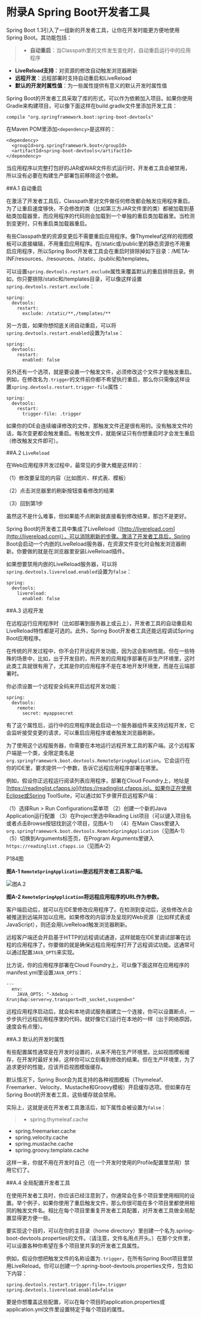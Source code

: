 # 附录A Spring Boot开发者工具

Spring Boot 1.3引入了一组新的开发者工具，让你在开发时能更方便地使用Spring Boot。其功能包括：

>- **自动重启**：当Classpath里的文件发生变化时，自动重启运行中的应用程序
* **LiveReload支持**：对资源的修改自动触发浏览器刷新
* **远程开发**：远程部署时支持自动重启和LiveReload
* **默认的开发时属性值**：为一些属性提供有意义的默认开发时属性值

Spring Boot的开发者工具采取了库的形式，可以作为依赖加入项目。如果你使用Gradle来构建项目，可以像下面这样在build.gradle文件里添加开发工具：

```
compile "org.springframework.boot:spring-boot-devtools"
```

在Maven POM里添加`<dependency>`是这样的：

```
<dependency>
  <groupId>org.springframework.boot</groupId>
  <artifactId>spring-boot-devtools</artifactId>
</dependency>
```

当应用程序以完整打包好的JAR或WAR文件形式运行时，开发者工具会被禁用，所以没有必要在构建生产部署包前移除这个依赖。

##A.1 自动重启

在激活了开发者工具后，Classpath里对文件做任何修改都会触发应用程序重启。为了让重启速度够快，不会修改的类（比如第三方JAR文件里的类）都被加载到基础类加载器里，而应用程序的代码则会加载到一个单独的重启类加载器里。当检测到变更时，只有重启类加载器重启。

有些Classpath里的资源变更后不需要重启应用程序。像Thymeleaf这样的视图模板可以直接编辑，不用重启应用程序。在/static或/public里的静态资源也不用重启应用程序，所以Spring Boot开发者工具会在重启时排除掉如下目录：/META-INF/resources、/resources、/static、/public和/templates。

可以设置`spring.devtools.restart.exclude`属性来覆盖默认的重启排除目录。例如，你只要排除/static和/templates目录，可以像这样设置`spring.devtools.restart.exclude`：

```
spring:
  devtools:
    restart:
      exclude: /static/**,/templates/**
```

另一方面，如果你想彻底关闭自动重启，可以将`spring.devtools.restart.enabled`设置为`false`：

```
spring:
  devtools:
    restart:
      enabled: false
```

另外还有一个选项，就是要设置一个触发文件，必须修改这个文件才能触发重启。例如，在修改名为`.trigger`的文件前你都不希望执行重启，那么你只需像这样设置`spring.devtools.restart.trigger-file`属性：

```
spring:
  devtools:
    restart:
      trigger-file: .trigger
```

如果你的IDE会连续编译修改的文件，那触发文件还是很有用的。没有触发文件的话，每次变更都会触发重启。有触发文件，就能保证只有你想重启时才会发生重启（修改触发文件即可）。

##A.2 `LiveReload`

在Web应用程序开发过程中，最常见的步骤大概是这样的：

（1）修改要呈现的内容（比如图片、样式表、模板）

（2）点击浏览器里的刷新按钮查看修改的结果

（3）回到第1步

虽然这不是什么难事，但如果能不点刷新就直接看到修改结果，那岂不是更好。

Spring Boot的开发者工具中集成了LiveReload（[http://livereload.com](http://livereload.com)），可以消除刷新的步骤。激活了开发者工具后，Spring Boot会启动一个内嵌的LiveReload服务器，在资源文件变化时会触发浏览器刷新。你要做的就是在浏览器里安装LiveReload插件。

如果想要禁用内嵌的LiveReload服务器，可以将`spring.devtools.livereload.enabled`设置为`false`：
```
spring:
  devtools:
    livereload:
      enabled: false
```

##A.3 远程开发

在远程运行应用程序时（比如部署到服务器上或云上），开发者工具的自动重启和LiveReload特性都是可选的。此外，Spring Boot开发者工具还能远程调试Spring Boot应用程序。

在传统的开发过程中，你不会打开远程开发功能，因为这会影响性能。但在一些特殊的场景中，比如，出于开发目的，所开发的应用程序部署在非生产环境里，这时此类工具就很有用了，尤其是你的应用程序不是在本地开发环境里，而是在云端部署时。

你必须设置一个远程安全码来开启远程开发功能：

```
spring:
  devtools:
    remote:
      secret: myappsecret
```

有了这个属性后，运行中的应用程序就会启动一个服务器组件来支持远程开发，它会监听接受变更的请求，可以重启应用程序或者触发浏览器刷新。

为了使用这个远程服务器，你需要在本地运行远程开发工具的客户端。这个远程客户端是一个类，全限定类名是`org.springframework.boot.devtools.RemoteSpringApplication`。它会运行在你的IDE里，要求提供一个参数，告诉它远程应用程序部署在哪里。

例如，假设你正远程运行阅读列表应用程序，部署在Cloud Foundry上，地址是[https://readinglist.cfapps.io](https://readinglist.cfapps.io)。如果你正在使用Eclipse或Spring ToolSuite，可以通过如下步骤开启远程客户端：

（1）选择Run > Run Configurations菜单项
（2）创建一个新的Java Application运行配置
（3）在Project里选中Reading List项目（可以键入项目名或者点击Browse按钮找到这个项目，见图A-1）
（4）在Main Class里键入`org.springframework.boot.devtools.RemoteSpringApplication`（见图A-1）
（5）切换到Arguments标签页，在Program Arguments里键入`https://readinglist.cfapps.io`（见图A-2）

P184图

__图A-1 `RemoteSpringApplication`是远程开发者工具客户端。__

![图A.2](../Figures/figure-A.2.png)

__图A-2 `RemoteSpringApplication`将远程应用程序的URL作为参数。__

客户端启动后，就可以在IDE里修改应用程序了。在检测到变动后，这些修改点会被推送到远端并加以应用。如果修改的内容涉及呈现的Web资源（比如样式表或JavaScript），则还会用LiveReload触发浏览器刷新。

远程客户端还会开启基于HTTP的远程调试通道，这样就能在IDE里调试部署在远程的应用程序了。你要做的就是确保远程应用程序打开了远程调试功能。这通常可以通过配置`JAVA_OPTS`来实现。

比方说，你的应用程序部署在Cloud Foundry上，可以像下面这样在应用程序的manifest.yml里设置`JAVA_OPTS`：
```
---
  env:
    JAVA_OPTS: "-Xdebug -Xrunjdwp:server=y,transport=dt_socket,suspend=n"
```

远程应用程序启动后，就会和本地调试服务器建立一个连接，你可以设置断点，一步步执行远程应用程序里的代码，就好像它们运行在本地的一样（出于网络原因，速度会有点慢）。

##A.3 默认的开发时属性

有些配置属性通常是在开发时设置的，从来不用在生产环境里。比如视图模板缓存，在开发时最好关掉，这样你可以立刻看到修改的结果。但在生产环境里，为了追求更好的性能，应该开启视图模版缓存。

默认情况下，Spring Boot会为其支持的各种视图模板（Thymeleaf、Freemarker、Velocity、Mustache和Groovy模板）开启缓存选项。但如果存在Spring Boot的开发者工具，这些缓存就会禁用。

实际上，这就是说在开发者工具激活后，如下属性会被设置为`false`：

>* spring.thymeleaf.cache
* spring.freemarker.cache
* spring.velocity.cache
* spring.mustache.cache
* spring.groovy.template.cache

这样一来，你就不用在开发时自己（在一个开发时使用的Profile配置里禁用）禁用它们了。

##A.4 全局配置开发者工具

在使用开发者工具时，你应该已经注意到了，你通常会在多个项目里使用相同的设置。举个例子，如果你使用了重启触发文件，那么你很可能在多个项目里都使用相同的触发文件名。相比在每个项目里重复开发者工具配置，对开发者工具做全局配置显得更方便一些。

要实现这个目的，可以在你的主目录（home directory）里创建一个名为.spring-boot-devtools.properties的文件。（请注意，文件名用点开头。）在那个文件里，可以设置各种你希望在多个项目里共享的开发者工具属性。

例如，假设你想把触发文件的名称设置为`.trigger`，在所有Spring Boot项目里禁用LiveReload。你可以创建一个.spring-boot-devtools.properties文件，包含如下内容：

```
spring.devtools.restart.trigger-file=.trigger
spring.devtools.livereload.enabled=false
```

要是你想覆盖这些配置，可以在每个项目的application.properties或application.yml文件里设置特定于每个项目的属性。
